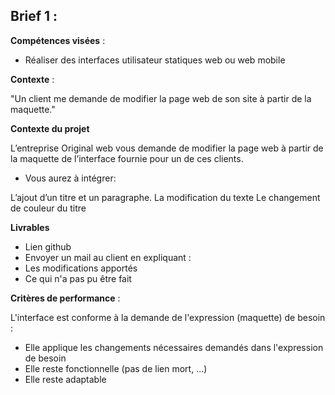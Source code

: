 
## Brief 1 :
**Compétences visées** : 
- Réaliser des interfaces utilisateur statiques web ou web mobile


**Contexte** :

"Un client me demande de modifier la page web de son site à partir de la maquette."

**Contexte du projet**

L’entreprise Original web vous demande de modifier la page web à partir de la maquette de l’interface fournie pour un de ces clients. 
- Vous aurez à intégrer:

L’ajout d’un titre et un paragraphe. La modification du texte Le changement de couleur du titre

**Livrables**
- Lien github
- Envoyer un mail au client en expliquant :
- Les modifications apportés 
- Ce qui n'a pas pu être fait

**Critères de performance** :

 L'interface est conforme à la demande de l'expression (maquette) de besoin :
- Elle applique les changements nécessaires demandés dans l'expression de besoin
- Elle reste fonctionnelle (pas de lien mort, ...)
- Elle reste adaptable

